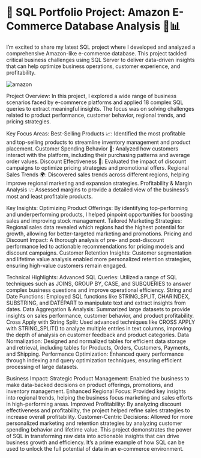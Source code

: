 # 🚀 SQL Portfolio Project: Amazon E-Commerce Database Analysis 🛒📊

I’m excited to share my latest SQL project where I developed and analyzed a comprehensive Amazon-like e-commerce database. This project tackled critical business challenges using SQL Server to deliver data-driven insights that can help optimize business operations, customer experience, and profitability.

![amazon](https://github.com/user-attachments/assets/ba2d7dbc-4e15-466f-b8e4-8b5d9987ef42)

Project Overview:
In this project, I explored a wide range of business scenarios faced by e-commerce platforms and applied 18 complex SQL queries to extract meaningful insights. The focus was on solving challenges related to product performance, customer behavior, regional trends, and pricing strategies.

Key Focus Areas:
Best-Selling Products 📈: Identified the most profitable and top-selling products to streamline inventory management and product placement.
Customer Spending Behavior 💸: Analyzed how customers interact with the platform, including their purchasing patterns and average order values.
Discount Effectiveness 🎯: Evaluated the impact of discount campaigns to optimize pricing strategies and promotional offers.
Regional Sales Trends 🌍: Discovered sales trends across different regions, helping improve regional marketing and expansion strategies.
Profitability & Margin Analysis 💡: Assessed margins to provide a detailed view of the business’s most and least profitable products.

Key Insights:
Optimizing Product Offerings: By identifying top-performing and underperforming products, I helped pinpoint opportunities for boosting sales and improving stock management.
Tailored Marketing Strategies: Regional sales data revealed which regions had the highest potential for growth, allowing for better-targeted marketing and promotions.
Pricing and Discount Impact: A thorough analysis of pre- and post-discount performance led to actionable recommendations for pricing models and discount campaigns.
Customer Retention Insights: Customer segmentation and lifetime value analysis enabled more personalized retention strategies, ensuring high-value customers remain engaged.

Technical Highlights:
Advanced SQL Queries: Utilized a range of SQL techniques such as JOINS, GROUP BY, CASE, and SUBQUERIES to answer complex business questions and improve operational efficiency.
String and Date Functions: Employed SQL functions like STRING_SPLIT, CHARINDEX, SUBSTRING, and DATEPART to manipulate text and extract insights from dates.
Data Aggregation & Analysis: Summarized large datasets to provide insights on sales performance, customer behavior, and product profitability.
Cross Apply with String Split: Used advanced techniques like CROSS APPLY with STRING_SPLIT() to analyze multiple entries in text columns, improving the depth of analysis on customer feedback and product categories.
Data Normalization: Designed and normalized tables for efficient data storage and retrieval, including tables for Products, Orders, Customers, Payments, and Shipping.
Performance Optimization: Enhanced query performance through indexing and query optimization techniques, ensuring efficient processing of large datasets.

Business Impact:
Strategic Product Management: Enabled the business to make data-backed decisions on product offerings, promotions, and inventory management.
Enhanced Regional Focus: Provided key insights into regional trends, helping the business focus marketing and sales efforts in high-performing areas.
Improved Profitability: By analyzing discount effectiveness and profitability, the project helped refine sales strategies to increase overall profitability.
Customer-Centric Decisions: Allowed for more personalized marketing and retention strategies by analyzing customer spending behavior and lifetime value.
This project demonstrates the power of SQL in transforming raw data into actionable insights that can drive business growth and efficiency. It’s a prime example of how SQL can be used to unlock the full potential of data in an e-commerce environment.



